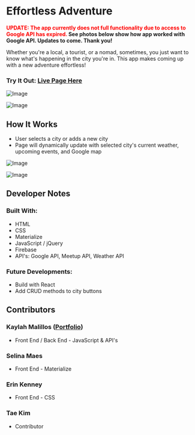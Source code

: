 # Effortless Adventure

**<span style="color:red">UPDATE: The app currently does not full functionality due to access to Google API has expired.</span> See photos below show how app worked with Google API. Updates to come. Thank you!**

Whether you're a local, a tourist, or a nomad, sometimes, you just want to know what's happening in the city you're in. This app makes coming up with a new adventure effortless!

### Try It Out: [Live Page Here](https://kmalillos.github.io/eff-adv/)

![Image](https://github.com/kmalillos/eff-adv/blob/master/readme/Screenshot-1.JPG)

![Image](https://github.com/kmalillos/eff-adv/blob/master/readme/Screenshot-2.JPG)


## How It Works

* User selects a city or adds a new city
* Page will dynamically update with selected city's current weather, upcoming events, and Google map

![Image](https://github.com/kmalillos/eff-adv/blob/master/readme/Screenshot-3.JPG)

![Image](https://github.com/kmalillos/eff-adv/blob/master/readme/Screenshot-4.JPG)

<!-- **Sample Demo:** [Link]() -->

## Developer Notes

### Built With:
* HTML 
* CSS
* Materialize
* JavaScript / jQuery
* Firebase
* API's: Google API, Meetup API, Weather API

### Future Developments:
* Build with React
* Add CRUD methods to city buttons

## Contributors

### Kaylah Malillos ([Portfolio](https://kmalillos.github.io/))
* Front End / Back End - JavaScript & API's

### Selina Maes
* Front End - Materialize

### Erin Kenney
* Front End - CSS

### Tae Kim
* Contributor